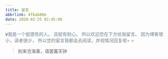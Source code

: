 ```yaml
---
title: 留言
abbrlink: 4fbab80e
date: 2020-02-25 02:45:00
---
```

v<font color='SlateGray'>我是一个挺感性的人。
且挺有耐心。
所以欢迎您在下方给我留言。
因为博客很小，读者很少，
所以您的留言我都会去阅读，并视情况回复呢= =
</font>

> 别来沧海事，语罢暮天钟